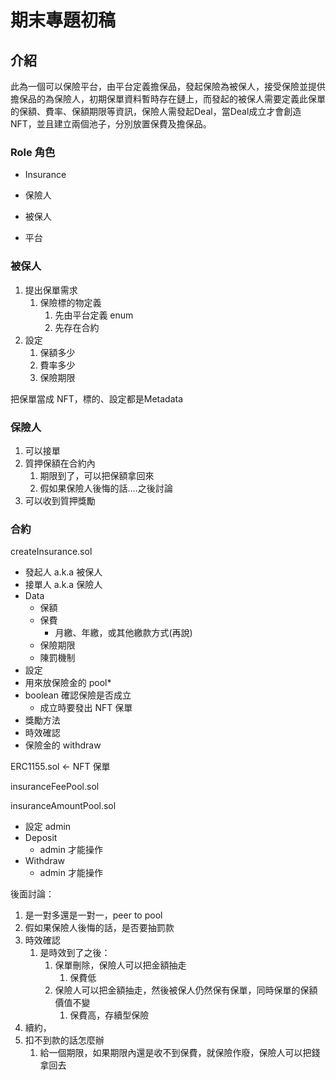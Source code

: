 # 期末專題初稿

## 介紹
此為一個可以保險平台，由平台定義擔保品，發起保險為被保人，接受保險並提供擔保品的為保險人，初期保單資料暫時存在鏈上，而發起的被保人需要定義此保單的保額、費率、保額期限等資訊，保險人需發起Deal，當Deal成立才會創造NFT，並且建立兩個池子，分別放置保費及擔保品。

### Role 角色
- Insurance

- 保險人

- 被保人

- 平台

### 被保人

1. 提出保單需求
    1. 保險標的物定義
        1. 先由平台定義 enum
        2. 先存在合約
2. 設定
    1. 保額多少
    2. 費率多少
    3. 保險期限

把保單當成 NFT，標的、設定都是Metadata

### 保險人

1. 可以接單
2. 質押保額在合約內
    1. 期限到了，可以把保額拿回來
    2. 假如果保險人後悔的話….之後討論
3. 可以收到質押獎勵

### 合約

createInsurance.sol

- 發起人 a.k.a 被保人
- 接單人 a.k.a 保險人
- Data
    - 保額
    - 保費
        - 月繳、年繳，或其他繳款方式(再說)
    - 保險期限
    - 陳罰機制
- 設定
- 用來放保險金的 pool*
- boolean 確認保險是否成立
    - 成立時要發出 NFT 保單
- 獎勵方法
- 時效確認
- 保險金的 withdraw


ERC1155.sol ← NFT 保單

insuranceFeePool.sol

insuranceAmountPool.sol

- 設定 admin
- Deposit
    - admin 才能操作
- Withdraw
    - admin 才能操作

後面討論：

1. 是一對多還是一對一，peer to pool
2. 假如果保險人後悔的話，是否要抽罰款
3. 時效確認
    1. 是時效到了之後：
        1. 保單刪除，保險人可以把金額抽走
            1. 保費低
        2. 保險人可以把金額抽走，然後被保人仍然保有保單，同時保單的保額價值不變
            1. 保費高，存續型保險
4. 續約，
5. 扣不到款的話怎麼辦
    1. 給一個期限，如果期限內還是收不到保費，就保險作廢，保險人可以把錢拿回去